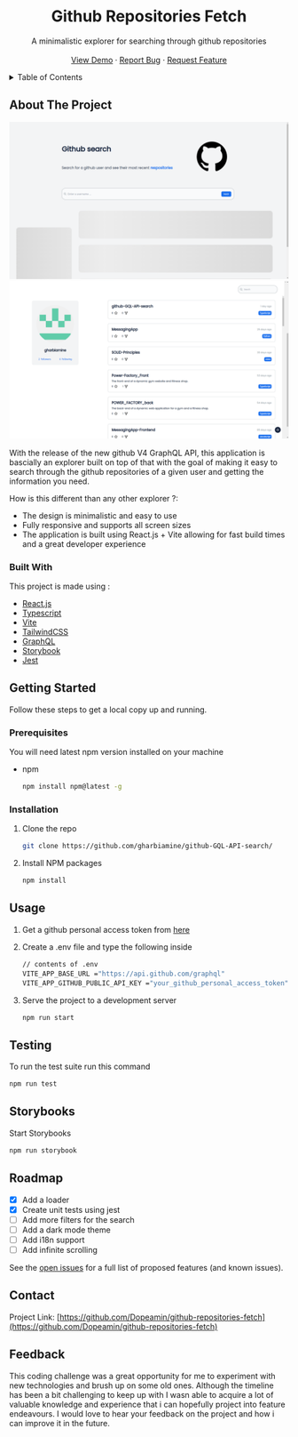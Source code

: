 <div align="center">
  <h1 align="center">Github Repositories Fetch</h1>

  <p align="center">
    A minimalistic explorer for searching through github repositories
    <br />
    <br />
    <a href="">View Demo</a>
    ·
    <a href="https://github.com/gharbiamine/github-GQL-API-search/issues">Report Bug</a>
    ·
    <a href="https://github.com/gharbiamine/github-GQL-API-search/issues">Request Feature</a>
  </p>
</div>

<!-- TABLE OF CONTENTS -->
<details>
  <summary>Table of Contents</summary>
  <ol>
    <li>
      <a href="#introduction">Introduction</a>
      <ul>
        <li><a href="#technologies">Technologies</a></li>
      </ul>
    </li>
    <li>
      <a href="#getting-started">Getting Started</a>
      <ul>
        <li><a href="#prerequisites">Prerequisites</a></li>
        <li><a href="#installation">Installation</a></li>
      </ul>
    </li>
    <li><a href="#usage">Usage</a></li>
    <li><a href="#roadmap">Roadmap</a></li>
  </ol>
</details>

<!-- ABOUT THE PROJECT -->

## About The Project

![search](./search.png)
![explorer](./explorer.png)

With the release of the new github V4 GraphQL API, this application is bascially an explorer built on top of that with the goal of making it easy to search through the github repositories of a given user and getting the information you need.

How is this different than any other explorer ?:

- The design is minimalistic and easy to use
- Fully responsive and supports all screen sizes
- The application is built using React.js + Vite allowing for fast build times and a great developer experience

### Built With

This project is made using :

- [React.js](https://reactjs.org/)
- [Typescript](https://www.typescriptlang.org/)
- [Vite](https://vitejs.dev/)
- [TailwindCSS](https://tailwindcss.com/)
- [GraphQL](https://graphql.org/)
- [Storybook](https://storybook.js.org/)
- [Jest](https://jestjs.io/)

<!-- GETTING STARTED -->

## Getting Started

Follow these steps to get a local copy up and running.

### Prerequisites

You will need latest npm version installed on your machine

- npm
  ```sh
  npm install npm@latest -g
  ```

### Installation

1. Clone the repo
   ```sh
   git clone https://github.com/gharbiamine/github-GQL-API-search/
   ```
2. Install NPM packages
   ```sh
   npm install
   ```

<!-- USAGE EXAMPLES -->

## Usage

1. Get a github personal access token from [here](https://docs.github.com/en/github/authenticating-to-github/keeping-your-account-and-data-secure/creating-a-personal-access-token)

2. Create a .env file and type the following inside

   ```sh
   // contents of .env
   VITE_APP_BASE_URL ="https://api.github.com/graphql"
   VITE_APP_GITHUB_PUBLIC_API_KEY ="your_github_personal_access_token"
   ```

3. Serve the project to a development server
   ```sh
   npm run start
   ```

<!-- Testing -->

## Testing

To run the test suite run this command

```sh
npm run test
```

<!-- Storybooks -->

## Storybooks

Start Storybooks

```sh
npm run storybook
```

<!-- ROADMAP -->

## Roadmap

- [x] Add a loader
- [x] Create unit tests using jest
- [ ] Add more filters for the search
- [ ] Add a dark mode theme
- [ ] Add i18n support
- [ ] Add infinite scrolling

See the [open issues](https://github.com/gharbiamine/github-GQL-API-search/issues) for a full list of proposed features (and known issues).

## Contact

Project Link: [https://github.com/Dopeamin/github-repositories-fetch](https://github.com/Dopeamin/github-repositories-fetch)

## Feedback

This coding challenge was a great opportunity for me to experiment with new technologies and brush up on some old ones. Although the timeline has been a bit challenging to keep up with I wasn able to acquire a lot of valuable knowledge and experience that i can hopefully project into feature endeavours. I would love to hear your feedback on the project and how i can improve it in the future.
